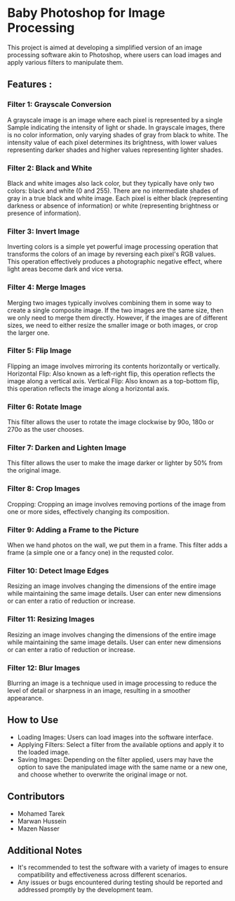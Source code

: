 # Baby Photoshop for Image Processing
This project is aimed at developing a simplified version of an image processing software akin to Photoshop, where users can load images and apply various filters to manipulate them.

## Features :
### Filter 1: Grayscale Conversion
  A grayscale image is an image where each pixel is represented by a single Sample indicating the intensity of light or shade. In grayscale images, there is no color information, only varying shades of gray from black to white. The intensity value of each pixel determines its brightness, with lower values representing darker shades and higher values representing lighter shades.
### Filter 2: Black and White
  Black and white images also lack color, but they typically have only two colors: black and white (0 and 255). There are no intermediate shades of gray in a true black and white image. Each pixel is either black (representing darkness or absence of information) or white (representing brightness or presence of information).
### Filter 3: Invert Image
  Inverting colors is a simple yet powerful image processing operation that transforms the colors of an image by reversing each pixel's RGB values. This operation effectively produces a photographic negative effect, where light areas become dark and vice versa.
### Filter 4: Merge Images
  Merging two images typically involves combining them in some way to create a single composite image. If the two images are the same size, then we only need to merge them directly. However, if the images are of different sizes, we need to either resize the smaller image or both images, or crop the larger one.
### Filter 5: Flip Image
  Flipping an image involves mirroring its contents horizontally or vertically. Horizontal Flip: Also known as a left-right flip, this operation reflects the image along a vertical axis. Vertical Flip: Also known as a top-bottom flip, this operation reflects the image along a horizontal axis.
### Filter 6: Rotate Image
  This filter allows the user to rotate the image clockwise by 90o, 180o or 270o as the user chooses.
### Filter 7: Darken and Lighten Image
  This filter allows the user to make the image darker or lighter by 50% from the original image.
### Filter 8: Crop Images
  Cropping: Cropping an image involves removing portions of the image from one or more sides, effectively changing its composition.
### Filter 9: Adding a Frame to the Picture
  When we hand photos on the wall, we put them in a frame. This filter adds a frame (a simple one or a fancy one) in the requsted color.
### Filter 10: Detect Image Edges
  Resizing an image involves changing the dimensions of the entire image while maintaining the same image details. User can enter new dimensions or can enter a ratio of reduction or increase.
### Filter 11: Resizing Images
  Resizing an image involves changing the dimensions of the entire image while maintaining the same image details. User can enter new dimensions or can enter a ratio of reduction or increase.
### Filter 12: Blur Images
  Blurring an image is a technique used in image processing to reduce the level of detail or sharpness in an image, resulting in a smoother appearance.

## How to Use
- Loading Images: Users can load images into the software interface.
- Applying Filters: Select a filter from the available options and apply it to the loaded image.
- Saving Images: Depending on the filter applied, users may have the option to save the manipulated image with the same name or a new one, and choose whether to overwrite the original image or not.

## Contributors
- Mohamed Tarek
- Marwan Hussein
- Mazen Nasser

## Additional Notes
- It's recommended to test the software with a variety of images to ensure compatibility and effectiveness across different scenarios.
- Any issues or bugs encountered during testing should be reported and addressed promptly by the development team.
